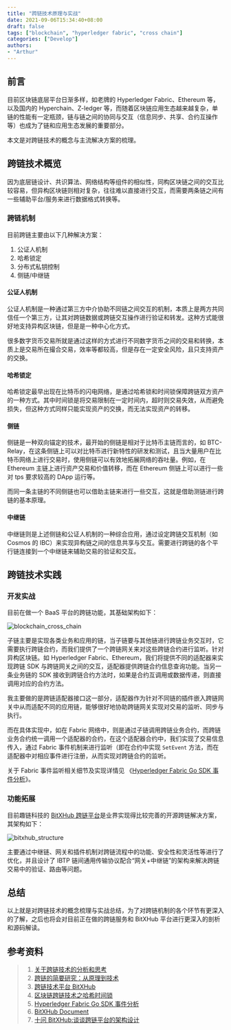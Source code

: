 ```yaml
---
title: "跨链技术原理与实战"
date: 2021-09-06T15:34:40+08:00
draft: false
tags: ["blockchain", "hyperledger fabric", "cross chain"]
categories: ["Develop"]
authors:
- "Arthur"
---
```


## 前言

目前区块链底层平台日渐多样，如老牌的 Hyperledger Fabric、Ethereum 等，以及国内的 Hyperchain、Z-ledger 等，而随着区块链应用生态越来越复杂，单链的性能有一定瓶颈，链与链之间的协同与交互（信息同步、共享、合约互操作等）也成为了链和应用生态发展的重要部分。

本文是对跨链技术的概念与主流解决方案的梳理。

## 跨链技术概览

因为底层链设计、共识算法、网络结构等组件的相似性，同构区块链之间的交互比较容易，但异构区块链则相对复杂，往往难以直接进行交互，而需要两条链之间有一些辅助平台/服务来进行数据格式转换等。

### 跨链机制

目前跨链主要由以下几种解决方案：

1. 公证人机制
2. 哈希锁定
3. 分布式私钥控制
4. 侧链/中继链

#### 公证人机制

公证人机制是一种通过第三方中介协助不同链之间交互的机制，本质上是两方共同信任一个第三方，让其对跨链数据或跨链交互操作进行验证和转发。这种方式能很好地支持异构区块链，但是是一种中心化方式。

很多数字货币交易所就是通过这样的方式进行不同数字货币之间的交易和转换，本质上是交易所在撮合交易，效率等都较高，但是存在一定安全风险，且只支持资产的交换。

#### 哈希锁定

哈希锁定最早出现在比特币的闪电网络，是通过哈希锁和时间锁保障跨链双方资产的一种方式。其中时间锁是将交易限制在一定时间内，超时则交易失效，从而避免损失，但这种方式同样只能实现资产的交换，而无法实现资产的转移。

#### 侧链

侧链是一种双向锚定的技术，最开始的侧链是相对于比特币主链而言的，如 BTC-Relay，在这条侧链上可以对比特币进行新特性的研发和测试，且当大量用户在比特币网络上进行交易时，使用侧链可以有效地拓展网络的吞吐量。例如，在 Ethereum 主链上进行资产交易和价值转移，而在 Ethereum 侧链上可以进行一些对 tps 要求较高的 DApp 运行等。

而同一条主链的不同侧链也可以借助主链来进行一些交互，这就是借助测链进行跨链的基本原理。

#### 中继链

中继链则是上述侧链和公证人机制的一种综合应用，通过设定跨链交互机制（如 Cosmos 的 IBC）来实现异构链之间的信息共享与交互。需要进行跨链的各个平行链连接到一个中继链来辅助交易的验证和交互。


## 跨链技术实践

### 开发实战

目前在做一个 BaaS 平台的跨链功能，其基础架构如下：

![blockchain_cross_chain](https://cdn.jsdelivr.net/gh/pseudoyu/image_hosting@master/hugo_images/blockchain_cross_chain.jpg)

子链主要是实现各类业务和应用的链，当子链要与其他链进行跨链业务交互时，它需要执行跨链合约，而我们提供了一个跨链网关来对这些跨链合约进行监听。针对异构区块链。如 Hyperledger Fabric、Ethereum，我们将提供不同的适配器来实现跨链 SDK 与跨链网关之间的交互，适配器提供跨链合约信息查询功能。当另一条业务链的 SDK 接收到跨链合约方法时，如果是合约互调用或数据传递，则直接调用对应的合约方法。

我主要做的是跨链适配器接口这一部分，适配器作为针对不同链的插件嵌入跨链网关中从而适配不同的应用链，能够很好地协助跨链网关实现对交易的监听、同步与执行。

而在具体实现中，如在 Fabric 网络中，则是通过子链调用跨链业务合约，而跨链业务合约统一调用一个适配器的合约，在这个适配器合约中，我们实现了交易信息传入，通过 Fabric 事件机制来进行监听（即在合约中实现 `SetEvent` 方法，而在适配器中对相应事件进行注册，从而实现对跨链合约的监听。

关于 Fabric 事件监听相关细节及实现详情见 《[Hyperledger Fabric Go SDK 事件分析](https://www.pseudoyu.com/zh/2021/09/01/blockchain_hyperledger_fabric_gosdk_event/)》。

### 功能拓展

目前趣链科技的 [BitXHub 跨链平台](https://meshplus.github.io/bitxhub/bitxhub/introduction/summary/)是业界实现得比较完善的开源跨链解决方案，其架构如下：

![bitxhub_structure](https://cdn.jsdelivr.net/gh/pseudoyu/image_hosting@master/hugo_images/bitxhub_structure.png)

主要通过中继链、网关和插件机制对跨链流程中的功能、安全性和灵活性等进行了优化，并且设计了 IBTP 链间通用传输协议配合“网关+中继链”的架构来解决跨链交易中的验证、路由等问题。

## 总结

以上就是对跨链技术的概念梳理与实战总结，为了对跨链机制的各个环节有更深入的了解，之后也将会对目前正在做的跨链服务和 BitXHub 平台进行更深入的剖析和源码解读。

## 参考资料

> 1. [关于跨链技术的分析和思考](https://tech.hyperchain.cn/blockchain-interoperability/)
> 2. [跨链的简要研究：从原理到技术](https://zhuanlan.zhihu.com/p/92667917)
> 3. [跨链技术平台 BitXHub](https://github.com/gocn/opentalk/tree/main/PhaseTen_BitXHub)
> 4. [区块链跨链技术之哈希时间锁](https://yuanxuxu.com/2020/08/05/区块链跨链技术之哈希时间锁/)
> 5. [Hyperledger Fabric Go SDK 事件分析](https://www.pseudoyu.com/zh/2021/09/01/blockchain_hyperledger_fabric_gosdk_event/)
> 6. [BitXHub Document](https://meshplus.github.io/bitxhub/bitxhub/introduction/summary/)
> 7. [十问 BitXHub:谈谈跨链平台的架构设计](https://tech.hyperchain.cn/bitxhub-design-thinking/)